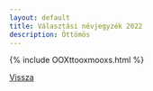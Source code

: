 ```yaml
---
layout: default
title: Választási névjegyzék 2022
description: Öttömös
---
```


{% include OOXttooxmooxs.html %}

[Vissza](./)
